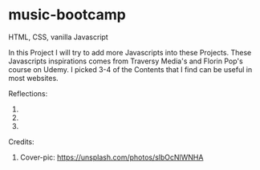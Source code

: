 # music-bootcamp
HTML, CSS, vanilla Javascript

In this Project I will try to add more Javascripts into these Projects. These Javascripts inspirations comes from Traversy Media's and Florin Pop's course on Udemy. I picked 3-4 of the Contents that I find can be useful in most websites. 

Reflections: 

1. 

2.

3.


Credits: 

1. Cover-pic: https://unsplash.com/photos/slbOcNlWNHA
